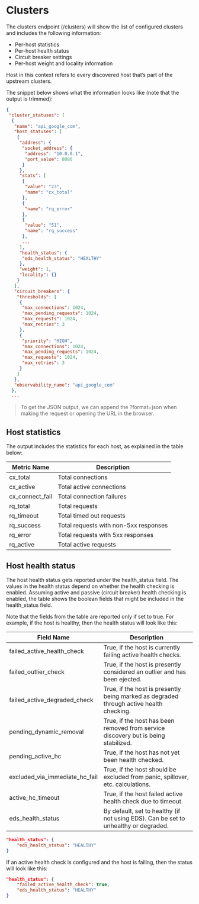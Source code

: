 # Clusters
The clusters endpoint (/clusters) will show the list of configured clusters and includes the following information:

* Per-host statistics
* Per-host health status
* Circuit breaker settings
* Per-host weight and locality information

Host in this context refers to every discovered host that’s part of the upstream clusters.

The snippet below shows what the information looks like (note that the output is trimmed):

```json
{
 "cluster_statuses": [
  {
   "name": "api_google_com",
   "host_statuses": [
    {
     "address": {
      "socket_address": {
       "address": "10.0.0.1",
       "port_value": 8080
      }
     },
     "stats": [
      {
       "value": "23",
       "name": "cx_total"
      },
      {
       "name": "rq_error"
      },
      {
       "value": "51",
       "name": "rq_success"
      },
      ...
     ],
     "health_status": {
      "eds_health_status": "HEALTHY"
     },
     "weight": 1,
     "locality": {}
    }
   ],
   "circuit_breakers": {
    "thresholds": [
     {
      "max_connections": 1024,
      "max_pending_requests": 1024,
      "max_requests": 1024,
      "max_retries": 3
     },
     {
      "priority": "HIGH",
      "max_connections": 1024,
      "max_pending_requests": 1024,
      "max_requests": 1024,
      "max_retries": 3
     }
    ]
   },
   "observability_name": "api_google_com"
  },
  ...
```

> To get the JSON output, we can append the ?format=json when making the request or opening the URL in the browser.

## Host statistics
The output includes the statistics for each host, as explained in the table below:

| Metric Name       | Description                            |
|-------------------|----------------------------------------|
| cx_total          | Total connections                      |
| cx_active         | Total active connections               |
| cx_connect_fail   | Total connection failures              |
| rq_total          | Total requests                         |
| rq_timeout        | Total timed out requests               |
| rq_success        | Total requests with non-5xx responses  |
| rq_error          | Total requests with 5xx responses      |
| rq_active         | Total active requests                  |


## Host health status
The host health status gets reported under the health_status field. The values in the health status depend on whether the health checking is enabled. Assuming active and passive (circuit breaker) health checking is enabled, the table shows the boolean fields that might be included in the health_status field.

Note that the fields from the table are reported only if set to true. For example, if the host is healthy, then the health status will look like this:

| Field Name                          | Description                                                                                   |
|-------------------------------------|-----------------------------------------------------------------------------------------------|
| failed_active_health_check           | True, if the host is currently failing active health checks.                                   |
| failed_outlier_check                 | True, if the host is presently considered an outlier and has been ejected.                     |
| failed_active_degraded_check         | True, if the host is presently being marked as degraded through active health checking.        |
| pending_dynamic_removal              | True, if the host has been removed from service discovery but is being stabilized.              |
| pending_active_hc                    | True, if the host has not yet been health checked.                                             |
| excluded_via_immediate_hc_fail       | True, if the host should be excluded from panic, spillover, etc. calculations.                  |
| active_hc_timeout                    | True, if the host failed active health check due to timeout.                                    |
| eds_health_status                    | By default, set to healthy (if not using EDS). Can be set to unhealthy or degraded.             |



```json
"health_status": {
    "eds_health_status": "HEALTHY"
}
```

If an active health check is configured and the host is failing, then the status will look like this:

```json
"health_status": {
    "failed_active_health_check": true,
    "eds_health_status": "HEALTHY"
}
```